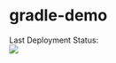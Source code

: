 # gradle-demo

Last Deployment Status:<br>
<img src="https://github.com/GulshirinBerdiyeva/gradle-demo/workflows/GRADLE_DEMO/badge.svg?branch=main"><br>
